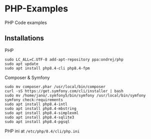 # PHP-Examples
PHP Code examples


## Installations

PHP

```
sudo LC_ALL=C.UTF-8 add-apt-repository ppa:ondrej/php
sudo apt update
sudo apt install php8.4-cli php8.4-fpm
```

Composer & Symfony

```
sudo mv composer.phar /usr/local/bin/composer
curl -sS https://get.symfony.com/cli/installer | bash
sudo mv /home/jano/.symfony5/bin/symfony /usr/local/bin/symfony
symfony check:requirements
sudo apt install php8.4-intl
sudo apt install php8.4-mbstring
sudo apt install php8.4-simplexml
sudo apt install php8.4-sqlite3
sudo apt install php8.4-pgsql
```

PHP ini at `/etc/php/8.4/cli/php.ini`
